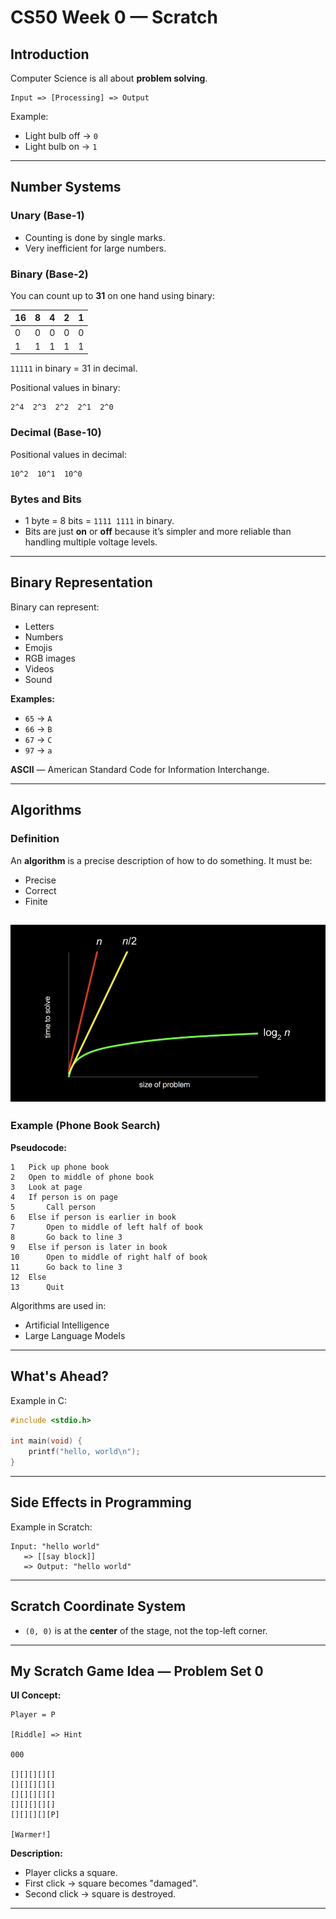 # CS50 Week 0 — Scratch

## Introduction

Computer Science is all about **problem solving**.

```
Input => [Processing] => Output
```

Example:

- Light bulb off → `0`
- Light bulb on → `1`

---

## Number Systems

### Unary (Base-1)

- Counting is done by single marks.
- Very inefficient for large numbers.

### Binary (Base-2)

You can count up to **31** on one hand using binary:

| 16  | 8   | 4   | 2   | 1   |
| --- | --- | --- | --- | --- |
| 0   | 0   | 0   | 0   | 0   |
| 1   | 1   | 1   | 1   | 1   |

`11111` in binary = 31 in decimal.

Positional values in binary:

```
2^4  2^3  2^2  2^1  2^0
```

### Decimal (Base-10)

Positional values in decimal:

```
10^2  10^1  10^0
```

### Bytes and Bits

- 1 byte = 8 bits = `1111 1111` in binary.
- Bits are just **on** or **off** because it’s simpler and more reliable than handling multiple voltage levels.

---

## Binary Representation

Binary can represent:

- Letters
- Numbers
- Emojis
- RGB images
- Videos
- Sound

**Examples:**

- `65` → `A`
- `66` → `B`
- `67` → `C`
- `97` → `a`

**ASCII** — American Standard Code for Information Interchange.

---

## Algorithms

### Definition

An **algorithm** is a precise description of how to do something. It must be:

- Precise
- Correct
- Finite

## <img src="algorithm.png" >

### Example (Phone Book Search)

**Pseudocode:**

```
1   Pick up phone book
2   Open to middle of phone book
3   Look at page
4   If person is on page
5       Call person
6   Else if person is earlier in book
7       Open to middle of left half of book
8       Go back to line 3
9   Else if person is later in book
10      Open to middle of right half of book
11      Go back to line 3
12  Else
13      Quit
```

Algorithms are used in:

- Artificial Intelligence
- Large Language Models

---

## What's Ahead?

Example in C:

```c
#include <stdio.h>

int main(void) {
    printf("hello, world\n");
}
```

---

## Side Effects in Programming

Example in Scratch:

```
Input: "hello world"
   => [[say block]]
   => Output: "hello world"
```

---

## Scratch Coordinate System

- `(0, 0)` is at the **center** of the stage, not the top-left corner.

---

## My Scratch Game Idea — Problem Set 0

**UI Concept:**

```
Player = P

[Riddle] => Hint

000

[][][][][]
[][][][][]
[][][][][]
[][][][][]
[][][][][P]

[Warmer!]
```

**Description:**

- Player clicks a square.
- First click → square becomes "damaged".
- Second click → square is destroyed.

---
